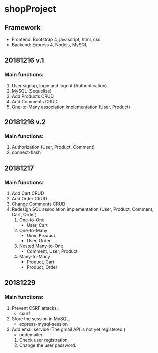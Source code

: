 # shopProject
##	Framework  
*	Frontend: Bootstrap 4, javascript, html, css  
*	Backend:  Express 4, Nodejs, MySQL  

## 20181216 v.1
### Main functions:  
1. User signup, login and logout (Authentication)  
2. MySQL (Sequelize)  
3. Add Products CRUD  
4. Add Comments CRUD  
5. One-to-Many association implementation (User, Product)  

## 20181216 v.2
### Main functions: 
1. Authorization (User, Product, Comment)
2. connect-flash

## 20181217
### Main functions: 
1. Add Cart CRUD 
2. Add Order CRUD
3. Change Comments CRUD
4. Redesign SQL association implementation (User, Product, Comment, Cart, Order)
    1. One-to-One  
        * User, Cart
    2. One-to-Many  
        * User, Product  
        * User, Order
    3. Nested Many-to-One  
        * Comment, User, Product
    4. Many-to-Many  
        * Product, Cart  
        * Product, Order

## 20181229
### Main functions:  
1. Prevent CSRF attacks.  
    * csurf  
2. Store the session in MySQL.  
    * express-mysql-session  
3. Add email service (The gmail API is not yet registered.)  
    * nodemailer  
    1. Check user registration.
    2. Change the user password.
